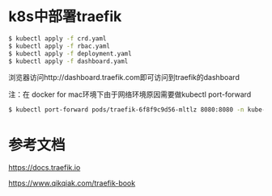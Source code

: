 # k8s中部署traefik

```bash
$ kubectl apply -f crd.yaml
$ kubectl apply -f rbac.yaml
$ kubectl apply -f deployment.yaml
$ kubectl apply -f dashboard.yaml
```

浏览器访问http://dashboard.traefik.com即可访问到traefik的dashboard

注：在 docker for mac环境下由于网络环境原因需要做kubectl port-forward

```bash
$ kubectl port-forward pods/traefik-6f8f9c9d56-mltlz 8080:8080 -n kube-system
```

# 参考文档

https://docs.traefik.io

https://www.qikqiak.com/traefik-book